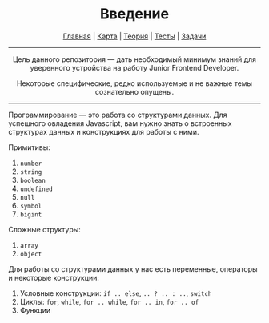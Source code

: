 <div align="center">

# Введение

[Главная](https://github.com/dollaween/junior-roadmap/)
|
[Карта](/roadmap/README.md)
|
[Теория](/theory/README.md)
|
[Тесты](/tests/README.md)
|
[Задачи](/tasks/README.md)

</div>

---

<div align="center">

Цель данного репозитория — дать необходимый минимум знаний для уверенного устройства на работу Junior Frontend Developer.

Некоторые специфические, редко используемые и не важные темы сознательно опущены.

</div>

---

Программирование — это работа со структурами данных. Для успешного овладения Javascript, вам нужно знать о встроенных структурах данных и конструкциях для работы с ними.

Примитивы:
1. `number`
2. `string`
3. `boolean`
4. `undefined`
5. `null`
6. `symbol`
7. `bigint`

Сложные структуры:
1. `array`
2. `object`

Для работы со структурами данных у нас есть переменные, операторы и некоторые конструкции:
1. Условные конструкции: `if .. else`, `.. ? .. : ..`, `switch`
2. Циклы: `for`, `while`, `for .. while`, `for .. in`, `for .. of`
3. Функции


